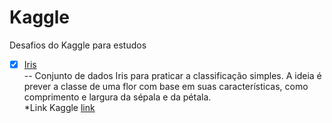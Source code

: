 # Kaggle

Desafios do Kaggle para estudos

- [x] [Iris](https://github.com/ThiagoAoki88/Kaggle/tree/main/Iris)<br />
    -- Conjunto de dados Iris para praticar a classificação simples. A ideia é prever a classe de uma flor com base em suas características, como comprimento e
      largura da sépala e da pétala.<br />
      *Link Kaggle [link](https://www.kaggle.com/datasets/uciml/iris/data)

	
